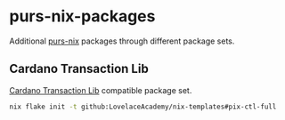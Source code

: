# purs-nix-packages

Additional [purs-nix](https://github.com/purs-nix/purs-nix) packages through different package sets.

## Cardano Transaction Lib

[Cardano Transaction Lib](https://github.com/Plutonomicon/cardano-transaction-lib) compatible package set.

```bash
nix flake init -t github:LovelaceAcademy/nix-templates#pix-ctl-full
```
